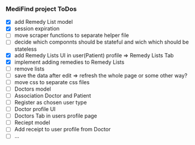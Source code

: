 ### MediFind project ToDos

- [x] add Remedy List model
- [x] session expiration
- [ ] move scraper functions to separate helper file
- [ ] decide which componnts should be stateful and wich which should be stateless
- [x] add Remedy Lists UI in user(Patient) profile => Remedy Lists Tab
- [x] implement adding remedies to Remedy Lists
- [ ] remove lists
- [ ] save the data after edit => refresh the whole page or some other way?
- [ ] move css to separate css files
- [ ] Doctors model
- [ ] Association Doctor and Patient
- [ ] Register as chosen user type
- [ ] Doctor profile UI 
- [ ] Doctors Tab in users profile page
- [ ] Reciept model
- [ ] Add receipt to user profile from Doctor
- [ ] ...